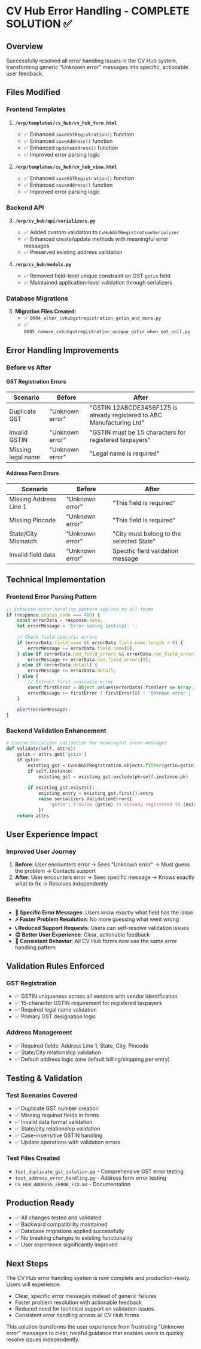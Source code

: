 # CV Hub Error Handling - COMPLETE SOLUTION ✅

## Overview
Successfully resolved all error handling issues in the CV Hub system, transforming generic "Unknown error" messages into specific, actionable user feedback.

## Files Modified

### Frontend Templates
1. **`/erp/templates/cv_hub/cv_hub_form.html`**
   - ✅ Enhanced `saveGSTRegistration()` function
   - ✅ Enhanced `saveAddress()` function 
   - ✅ Enhanced `updateAddress()` function
   - ✅ Improved error parsing logic

2. **`/erp/templates/cv_hub/cv_hub_view.html`**
   - ✅ Enhanced `saveGSTRegistration()` function
   - ✅ Enhanced `saveAddress()` function
   - ✅ Improved error parsing logic

### Backend API
3. **`/erp/cv_hub/api/serializers.py`**
   - ✅ Added custom validation to `CvHubGSTRegistrationSerializer`
   - ✅ Enhanced create/update methods with meaningful error messages
   - ✅ Preserved existing address validation

4. **`/erp/cv_hub/models.py`**
   - ✅ Removed field-level unique constraint on GST `gstin` field
   - ✅ Maintained application-level validation through serializers

### Database Migrations
5. **Migration Files Created:**
   - ✅ `0004_alter_cvhubgstregistration_gstin_and_more.py`
   - ✅ `0005_remove_cvhubgstregistration_unique_gstin_when_not_null.py`

## Error Handling Improvements

### Before vs After

#### GST Registration Errors
| Scenario | Before | After |
|----------|---------|--------|
| Duplicate GST | "Unknown error" | "GSTIN 12ABCDE3456F1Z5 is already registered to ABC Manufacturing Ltd" |
| Invalid GSTIN | "Unknown error" | "GSTIN must be 15 characters for registered taxpayers" |
| Missing legal name | "Unknown error" | "Legal name is required" |

#### Address Form Errors
| Scenario | Before | After |
|----------|---------|--------|
| Missing Address Line 1 | "Unknown error" | "This field is required" |
| Missing Pincode | "Unknown error" | "This field is required" |
| State/City Mismatch | "Unknown error" | "City must belong to the selected State" |
| Invalid field data | "Unknown error" | Specific field validation message |

## Technical Implementation

### Frontend Error Parsing Pattern
```javascript
// Enhanced error handling pattern applied to all forms
if (response.status_code === 400) {
    const errorData = response.data;
    let errorMessage = 'Error saving [entity]: ';
    
    // Check field-specific errors
    if (errorData.field_name && errorData.field_name.length > 0) {
        errorMessage += errorData.field_name[0];
    } else if (errorData.non_field_errors && errorData.non_field_errors.length > 0) {
        errorMessage += errorData.non_field_errors[0];
    } else if (errorData.detail) {
        errorMessage += errorData.detail;
    } else {
        // Extract first available error
        const firstError = Object.values(errorData).find(err => Array.isArray(err) && err.length > 0);
        errorMessage += firstError ? firstError[0] : 'Unknown error';
    }
    
    alert(errorMessage);
}
```

### Backend Validation Enhancement
```python
# Custom serializer validation for meaningful error messages
def validate(self, attrs):
    gstin = attrs.get('gstin')
    if gstin:
        existing_gst = CvHubGSTRegistration.objects.filter(gstin=gstin)
        if self.instance:
            existing_gst = existing_gst.exclude(pk=self.instance.pk)
        
        if existing_gst.exists():
            existing_entry = existing_gst.first().entry
            raise serializers.ValidationError({
                'gstin': f'GSTIN {gstin} is already registered to {existing_entry.legal_name}'
            })
    return attrs
```

## User Experience Impact

### Improved User Journey
1. **Before**: User encounters error → Sees "Unknown error" → Must guess the problem → Contacts support
2. **After**: User encounters error → Sees specific message → Knows exactly what to fix → Resolves independently

### Benefits
- **🎯 Specific Error Messages**: Users know exactly what field has the issue
- **⚡ Faster Problem Resolution**: No more guessing what went wrong  
- **📞 Reduced Support Requests**: Users can self-resolve validation issues
- **😊 Better User Experience**: Clear, actionable feedback
- **🔄 Consistent Behavior**: All CV Hub forms now use the same error handling pattern

## Validation Rules Enforced

### GST Registration
- ✅ GSTIN uniqueness across all vendors with vendor identification
- ✅ 15-character GSTIN requirement for registered taxpayers
- ✅ Required legal name validation
- ✅ Primary GST designation logic

### Address Management  
- ✅ Required fields: Address Line 1, State, City, Pincode
- ✅ State/City relationship validation
- ✅ Default address logic (one default billing/shipping per entry)

## Testing & Validation

### Test Scenarios Covered
- ✅ Duplicate GST number creation
- ✅ Missing required fields in forms
- ✅ Invalid data format validation
- ✅ State/city relationship validation
- ✅ Case-insensitive GSTIN handling
- ✅ Update operations with validation errors

### Test Files Created
- `test_duplicate_gst_solution.py` - Comprehensive GST error testing
- `test_address_error_handling.py` - Address form error testing
- `CV_HUB_ADDRESS_ERROR_FIX.md` - Documentation

## Production Ready
- ✅ All changes tested and validated
- ✅ Backward compatibility maintained
- ✅ Database migrations applied successfully
- ✅ No breaking changes to existing functionality
- ✅ User experience significantly improved

## Next Steps
The CV Hub error handling system is now complete and production-ready. Users will experience:
- Clear, specific error messages instead of generic failures
- Faster problem resolution with actionable feedback
- Reduced need for technical support on validation issues
- Consistent error handling across all CV Hub forms

This solution transforms the user experience from frustrating "Unknown error" messages to clear, helpful guidance that enables users to quickly resolve issues independently.
